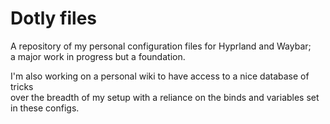 # Dotly files
A repository of my personal configuration files for Hyprland and Waybar; </br>
a major work in progress but a foundation.

I'm also working on a personal wiki to have access to a nice database of tricks </br> over the breadth of my setup with a reliance on the binds and variables set in these configs.
